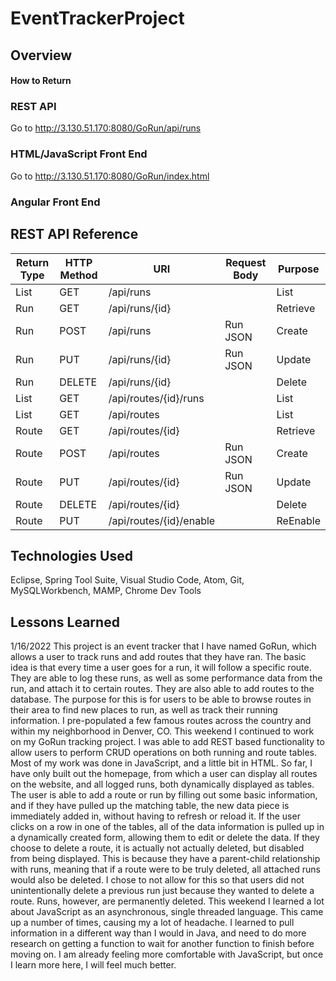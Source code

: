 # EventTrackerProject

## Overview

#### How to Return

### REST API
Go to http://3.130.51.170:8080/GoRun/api/runs

### HTML/JavaScript Front End
Go to http://3.130.51.170:8080/GoRun/index.html


### Angular Front End

## REST API Reference
|Return Type | HTTP Method | URI            | Request Body | Purpose |
|------------|-------------|----------------|--------------|---------|
| List<Run>  |GET          | /api/runs      |              | List |
| Run        |GET          | /api/runs/{id} |              | Retrieve |
| Run        |POST         | /api/runs      |     Run JSON | Create |
| Run        |PUT          | /api/runs/{id} | Run JSON     | Update |
| Run        |DELETE       | /api/runs/{id} |              | Delete |
| List<Run>  |GET          | /api/routes/{id}/runs |              | List |
| List<Route>|GET          | /api/routes      |              | List |
| Route      |GET          | /api/routes/{id} |              | Retrieve |
| Route        |POST         | /api/routes      |     Run JSON | Create |
| Route        |PUT          | /api/routes/{id} | Run JSON     | Update |
| Route        |DELETE       | /api/routes/{id} |              | Delete |
| Route        |PUT       | /api/routes/{id}/enable |              | ReEnable |


## Technologies Used
Eclipse, Spring Tool Suite, Visual Studio Code, Atom, Git, MySQLWorkbench, MAMP, Chrome Dev Tools

## Lessons Learned
1/16/2022
This project is an event tracker that I have named GoRun, which allows a user to track runs and add routes that they have ran. The basic idea is that every time a user goes for a run, it will follow a specific route. They are able to log these runs, as well as some performance data from the run, and attach it to certain routes. They are also able to add routes to the database. The purpose for this is for users to be able to browse routes in their area to find new places to run, as well as track their running information. I pre-populated a few famous routes across the country and within my neighborhood in Denver, CO.
This weekend I continued to work on my GoRun tracking project. I was able to add REST based functionality to allow users to perform CRUD operations on both running and route tables. Most of my work was done in JavaScript, and a little bit in HTML. So far, I have only built out the homepage, from which a user can display all routes on the website, and all logged runs, both dynamically displayed as tables. The user is able to add a route or run by filling out some basic information, and if they have pulled up the matching table, the new data piece is immediately added in, without having to refresh or reload it. If the user clicks on a row in one of the tables, all of the data information is pulled up in a dynamically created form, allowing them to edit or delete the data. If they choose to delete a route, it is actually not actually deleted, but disabled from being displayed. This is because they have a parent-child relationship with runs, meaning that if a route were to be truly deleted, all attached runs would also be deleted. I chose to not allow for this so that users did not unintentionally delete a previous run just because they wanted to delete a route. Runs, however, are permanently deleted. This weekend I learned a lot about JavaScript as an asynchronous, single threaded language. This came up a number of times, causing my a lot of headache. I learned to pull information in a different way than I would in Java, and need to do more research on getting a function to wait for another function to finish before moving on. I am already feeling more comfortable with JavaScript, but once I learn more here, I will feel much better. 
